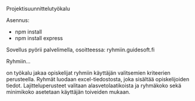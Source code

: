 Projektisuunnittelutyökalu

Asennus:

- npm install
- npm install express


Sovellus pyörii palvelimella, osoitteessa: ryhmiin.guidesoft.fi

Ryhmiin... 

on työkalu jakaa opiskelijat ryhmiin käyttäjän valitsemien kriteerien perusteella. Ryhmät luodaan excel-tiedostosta, 
joka sisältää opiskelijoiden tiedot. Lajitteluperusteet valitaan alasvetolaatikoista ja ryhmäkoko sekä minimikoko asetetaan käyttäjän toiveiden mukaan.
